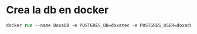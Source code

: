 # Crea la db en docker

```ps
docker run --name DoxaDB -e POSTGRES_DB=doxatec -e POSTGRES_USER=doxadmin -e POSTGRES_PASSWORD=d@x@dm1n -p 5432:5432 -d postgres:latest
```
